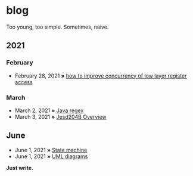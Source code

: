 # blog
Too young, too simple. Sometimes, naive.

## 2021
### February
* February 28, 2021 **»** [how to improve concurrency of low layer register access](https://github.com/raychenv/blog/issues/1)

### March
* March 2, 2021 **»** [Java regex](https://github.com/raychenv/blog/issues/2)
* March 3, 2021 **»** [Jesd204B Overview](https://github.com/raychenv/blog/issues/3)

## June
* June 1, 2021 **»** [State machine](https://github.com/raychenv/blog/issues/22)
* June 1, 2021 **»** [UML diagrams](https://github.com/raychenv/blog/issues/23)

**Just write.**
